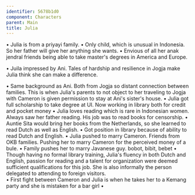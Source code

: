```yaml
---
identifier: 5678b1d0
component: Characters
parent: Main 
title: Julia
---
```

• Julia is from a priyayi family. • Only child, which is unusual in
Indonesia. So her father will give her anything she wants. • Envious of
all her anak jendral friends being able to take master's degrees in
America and Europe.

• Juila impressed by Ani. Tales of hardship and resilience in Jogja make
Julia think she can make a difference.

• Same background as Ani. Both from Jogja so distant connection between
families. This is when Julia's parents to not object to her traveling to
Jogja with Cameron is given permission to stay at Ani's sister's house.
• Julia got full scholarship to take degree at UI. Now working in
library both for credit and pocket money • Julia loves reading which is
rare in Indonesian women. Always saw her father reading. His job was to
read books for censorship. • Auntie Sita would bring her books from the
Netherlands, so she learned to read Dutch as well as English. • Got
position in library because of ability to read Dutch and English. •
Julia pushed to marry Cameron. Friends from OKB families. Pushing her to
marry Cameron for the perceived money of a bule. • Family pushes her to
marry Javanese guy. bobot, bibit, bebet • Though having no formal
library training, Julia's fluency in both Dutch and English, passion for
reading and a talent for organization were deemed sufficient
qualifications for this job. She is also informally the person delegated
to attending to foreign visitors.\
• First fight between Cameron and Julia is when he takes her to a Kemang
party and she is mistaken for a bar girl •
